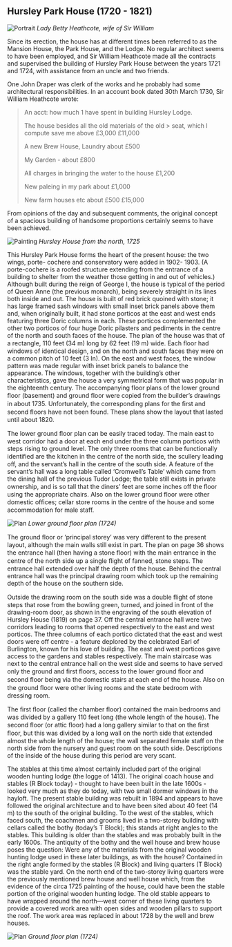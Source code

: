## Hursley Park House (1720 - 1821)


![Portrait](betty-heathcote.jpg)
*Lady Betty Heathcote, wife of Sir William*


Since its erection, the house has at different
times been referred to as the Mansion House,
the Park House, and the Lodge. No regular
architect seems to have been employed, and
Sir William Heathcote made all the contracts
and supervised the building of Hursley Park
House between the years 1721 and 1724, with
assistance from an uncle and two friends.

One John Draper was clerk of the works and
he probably had some architectural
responsibilities. In an account book dated 30th
March 1730, Sir William Heathcote wrote:

> An acct: how much 1 have spent in building Hursley
> Lodge.
>
> The house besides all the old materials of the old > seat, which I compute save me above £3,000 £11,000
>
> A new Brew House,
> Laundry about £500
>
> My Garden - about £800
>
> All charges in bringing the water
> to the house £1,200
>
> New paleing in my park about £1,000
>
> New farm houses etc about £500
> £15,000

From opinions of the day and subsequent
comments, the original concept of a spacious
building of handsome proportions certainly
seems to have been achieved.


![Painting](hursley-house-1725.jpg)
*Hursley House from the north, 1725*


This Hursley Park House forms the heart of
the present house: the two wings, porte-
cochere and conservatory were added in 1902-
1903. (A porte-cochere is a roofed structure
extending from the entrance of a building to
shelter from the weather those getting in and
out of vehicles.) Although built during the
reign of George I, the house is typical of the
period of Queen Anne (the previous monarch),
being severely straight in its lines both inside
and out. The house is built of red brick
quoined with stone; it has large framed sash
windows with small inset brick panels above
them and, when originally built, it had stone
porticos at the east and west ends featuring
three Doric columns in each. These porticos
complemented the other two porticos of four
huge Doric pilasters and pediments in the
centre of the north and south faces of the
house. The plan of the house was that of a
rectangle, 110 feet (34 m) long by 62 feet
(19 m) wide. Each ﬂoor had windows of
identical design, and on the north and south
faces they were on a common pitch of 10 feet
(3 In). On the east and west faces, the window
pattern was made regular with inset brick
panels to balance the appearance. The
windows, together with the building’s other
characteristics, gave the house a very
symmetrical form that was popular in the
eighteenth century. The accompanying floor
plans of the lower ground ﬂoor (basement)
and ground floor were copied from the
builder’s drawings in about 1735.
Unfortunately, the corresponding plans for
the ﬁrst and second ﬂoors have not been
found. These plans show the layout that
lasted until about 1820.

The lower ground ﬂoor plan can be easily
traced today. The main east to west corridor
had a door at each end under the three
column porticos with steps rising to ground
level. The only three rooms that can be
functionally identiﬁed are the kitchen in the
centre of the north side, the scullery leading
off, and the servant’s hall in the centre of the
south side. A feature of the servant’s hall was
a long table called ‘Cromwell’s Table’ which
came from the dining hall of the previous
Tudor Lodge; the table still exists in private
ownership, and is so tall that the diners’ feet
are some inches off the ﬂoor using the
appropriate chairs. Also on the lower ground
floor were other domestic ofﬁces; cellar store
rooms in the centre of the house and some
accommodation for male staff.


![Plan](lower-ground-floor-plan.jpg)
*Lower ground floor plan (1724)*

The ground ﬂoor or ‘principal storey’ was very
different to the present layout, although the main
walls still exist in part. The plan on page 36 shows
the entrance hall (then having a stone ﬂoor) with
the main entrance in the centre of the north side
up a single ﬂight of fanned, stone steps. The
entrance hall extended over half the depth of the
house. Behind the central entrance hall was the
principal drawing room which took up the
remaining depth of the house on the southern side.

Outside the drawing room on the south side was a
double ﬂight of stone steps that rose from the
bowling green, turned, and joined in front of the
drawing-room door, as shown in the engraving of
the south elevation of Hursley House (1819) on
page 37. Off the central entrance hall were two
corridors leading to rooms that opened
respectively to the east and west porticos. The
three columns of each portico dictated that the
east and west doors were off centre - a feature
deplored by the celebrated Earl of Burlington,
known for his love of building. The east and west
porticos gave access to the gardens and stables
respectively. The main staircase was next to the
central entrance hall on the west side and seems
to have served only the ground and ﬁrst ﬂoors,
access to the lower ground ﬂoor and second ﬂoor
being via the domestic stairs at each end of the
house. Also on the ground ﬂoor were other living
rooms and the state bedroom with dressing room.

The ﬁrst ﬂoor (called the chamber ﬂoor)
contained the main bedrooms and was divided
by a gallery 110 feet long (the whole length of
the house). The second ﬂoor (or attic ﬂoor) had
a long gallery similar to that on the ﬁrst ﬂoor,
but this was divided by a long wall on the north
side that extended almost the whole length of
the house; the wall separated female staff on
the north side from the nursery and guest room
on the south side. Descriptions of the inside of
the house during this period are very scant.

The stables at this time almost certainly
included part of the original wooden hunting
lodge (the logge of 1413). The original coach
house and stables (R Block today) - thought to
have been built in the late 1600s - looked very
much as they do today, with two small dormer
windows in the hayloft. The present stable
building was rebuilt in 1894 and appears to
have followed the original architecture and to
have been sited about 40 feet (14 m) to the
south of the original building. To the west of the
stables, which faced south, the coachmen and
grooms lived in a two-storey building with
cellars called the bothy (today’s T Block); this
stands at right angles to the stables. This
building is older than the stables and was
probably built in the early 1600s. The antiquity
of the bothy and the well house and brew house
poses the question: Were any of the materials
from the original wooden hunting lodge used in
these later buildings, as with the house?
Contained in the right angle formed by the
stables (R Block) and living quarters (T Block)
was the stable yard. On the north end of the
two-storey living quarters were the previously
mentioned brew house and well house which,
from the evidence of the circa 1725 painting of
the house, could have been the stable portion of
the original wooden hunting lodge. The old
stable appears to have wrapped around the
north—west corner of these living quarters to
provide a covered work area with open sides
and wooden pillars to support the roof. The
work area was replaced in about 1728 by the
well and brew houses.


![Plan](ground-floor-plan.jpg)
*Ground floor plan (1724)*

